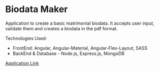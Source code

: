 # Biodata Maker

Application to create a basic matrimonial biodata. It accepts user input, validate them and creates a biodata in the pdf format.

Technologies Used:
- FrontEnd: Angular, Angular-Material, Angular-Flex-Layout, SASS
- BackEnd & Database - Node.js, Express.js, MongoDB

[Application Link](https://makemybiodata.herokuapp.com)
